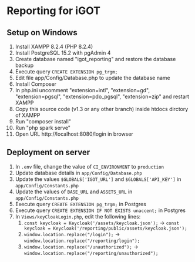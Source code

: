 # Reporting for iGOT

## Setup on Windows
1. Install XAMPP 8.2.4 (PHP 8.2.4)
1. Install PostgreSQL 15.2 with pgAdmin 4
1. Create database named "igot_reporting" and restore the database backup
1. Execute query `CREATE EXTENSION pg_trgm;` 
1. Edit file app/Config/Database.php to update the database name
1. Install Composer
1. In php.ini uncomment "extension=intl", "extension=gd", "extension=pgsql", "extension=pdo_pgsql", "extension=zip" and restart XAMPP
1. Copy this source code (v1.3 or any other branch) inside htdocs dirctory of XAMPP
1. Run "composer install"
1. Run "php spark serve"
1. Open URL http://localhost:8080/login in browser

## Deployment on server
1. In `.env` file, change the value of `CI_ENVIRONMENT` to `production`
1. Update database details in `app/Config/Database.php` 
1. Update the values `$GLOBALS['IGOT_URL']` and `$GLOBALS['API_KEY']` in `app/Config/Constants.php`
1. Update the values of `BASE_URL` and `ASSETS_URL` in `app/Config/Constants.php`
1. Execute query `CREATE EXTENSION pg_trgm;` in Postgres
1. Execute query `CREATE EXTENSION IF NOT EXISTS unaccent;` in Postgres
1. In `Views/keyCloakLogin.php`, edit the following lines:
    1. `const keycloak = Keycloak('/assets/keycloak.json');` -> `const keycloak = Keycloak('/reporting/public/assets/keycloak.json');`
    1. `window.location.replace("/login");` -> `window.location.replace("/reporting/login");`
    1. `window.location.replace("/unauthorized");` -> `window.location.replace("/reporting/unauthorized");`

